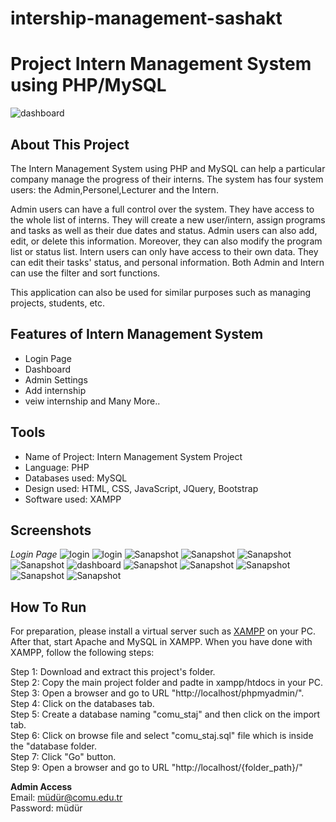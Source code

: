 # intership-management-sashakt
# Project Intern Management System using PHP/MySQL

![dashboard](screenshots/dashboard.png)

## About This Project

The Intern Management System using PHP and MySQL can help a particular company manage the progress of their interns. The system has four system users: the Admin,Personel,Lecturer and the Intern.

Admin users can have a full control over the system. They have access to the whole list of interns. They will create a new user/intern, assign programs and tasks as well as their due dates and status. Admin users can also add, edit, or delete this information. Moreover, they can also modify the program list or status list. Intern users can only have access to their own data. They can edit their tasks' status, and personal information. Both Admin and Intern can use the filter and sort functions.

This application can also be used for similar purposes such as managing projects, students, etc.

## Features of Intern Management System

- Login Page
- Dashboard
- Admin Settings
- Add internship
- veiw internship
  and Many More..

## Tools

- Name of Project: Intern Management System Project
- Language: PHP
- Databases used: MySQL
- Design used: HTML, CSS, JavaScript, JQuery, Bootstrap
- Software used: XAMPP

## Screenshots

_Login Page_
![login](screenshots/signin.png)
![login](screenshots/signup.png)
![Sanapshot](screenshots/landing.png)
![Sanapshot](screenshots/Features.png)
![Sanapshot](screenshots/testimonials.png)
![Sanapshot](screenshots/footer.png)
![dashboard](screenshots/dashboard.png)
![Sanapshot](screenshots/menu.png)
![Sanapshot](screenshots/add1.png)
![Sanapshot](screenshots/add2.png)
![Sanapshot](screenshots/add3.png)
![Sanapshot](screenshots/completedinternship.png)











## How To Run

For preparation, please install a virtual server such as [XAMPP](https://www.apachefriends.org/) on your PC. After that, start Apache and MySQL in XAMPP. When you have done with XAMPP, follow the following steps:

Step 1: Download and extract this project's folder.<br>
Step 2: Copy the main project folder and padte in xampp/htdocs in your PC.<br>
Step 3: Open a browser and go to URL "http://localhost/phpmyadmin/".<br>
Step 4: Click on the databases tab.<br>
Step 5: Create a database naming "comu_staj" and then click on the import tab.<br>
Step 6: Click on browse file and select "comu_staj.sql" file which is inside the "database folder.<br>
Step 7: Click "Go" button.<br>
Step 9: Open a browser and go to URL "http://localhost/{folder_path}/"<br>

**Admin Access**<br>
Email: müdür@comu.edu.tr<br>
Password: müdür<br>
